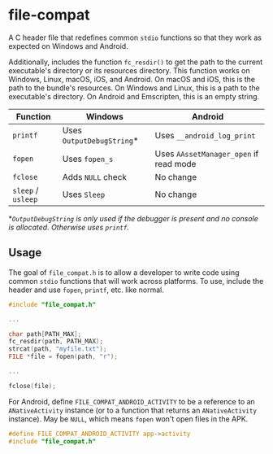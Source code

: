 # file-compat

A C header file that redefines common `stdio` functions so that they work as expected on Windows and Android.

Additionally, includes the function `fc_resdir()` to get the path to the current executable's directory or its resources directory. This function works on Windows, Linux, macOS, iOS, and Android. On macOS and iOS, this is the path to the bundle's resources. On Windows and Linux, this is a path to the executable's directory. On Android and Emscripten, this is an empty string.

| Function            | Windows                      | Android
|---------------------|------------------------------|-----------------------------------------
| `printf`            | Uses `OutputDebugString`*    | Uses `__android_log_print`
| `fopen`             | Uses `fopen_s`               | Uses `AAssetManager_open` if read mode
| `fclose`            | Adds `NULL` check            | No change
| `sleep` / `usleep`  | Uses `Sleep`                 | No change

**`OutputDebugString` is only used if the debugger is present and no console is allocated. Otherwise uses `printf`.*

## Usage
The goal of `file_compat.h` is to allow a developer to write code using common `stdio` functions that will work across platforms. To use, include the header and use `fopen`, `printf`, etc. like normal.

```C
#include "file_compat.h"

...

char path[PATH_MAX];
fc_resdir(path, PATH_MAX);
strcat(path, "myfile.txt");
FILE *file = fopen(path, "r");

...

fclose(file);
```

For Android, define `FILE_COMPAT_ANDROID_ACTIVITY` to be a reference to an `ANativeActivity` instance (or to a function that returns an `ANativeActivity` instance). May be `NULL`, which means `fopen` won't open files in the APK.

```C
#define FILE_COMPAT_ANDROID_ACTIVITY app->activity
#include "file_compat.h"
```
